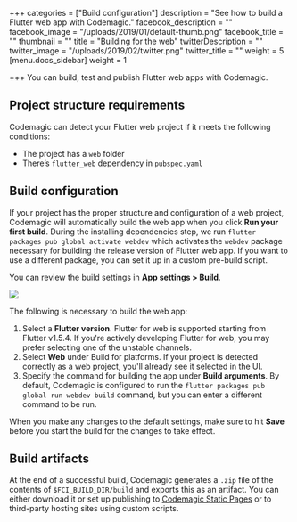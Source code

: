 +++
categories = ["Build configuration"]
description = "See how to build a Flutter web app with Codemagic."
facebook_description = ""
facebook_image = "/uploads/2019/01/default-thumb.png"
facebook_title = ""
thumbnail = ""
title = "Building for the web"
twitterDescription = ""
twitter_image = "/uploads/2019/02/twitter.png"
twitter_title = ""
weight = 5
[menu.docs_sidebar]
weight = 1

+++
You can build, test and publish Flutter web apps with Codemagic.

## Project structure requirements

Codemagic can detect your Flutter web project if it meets the following conditions:

* The project has a `web` folder
* There’s `flutter_web` dependency in `pubspec.yaml`

## Build configuration

If your project has the proper structure and configuration of a web project, Codemagic will automatically build the web app when you click **Run your first build**. During the installing dependencies step, we run `flutter packages pub global activate webdev` which activates the `webdev` package necessary for building the release version of Flutter web app. If you want to use a different package, you can set it up in a custom pre-build script.

You can review the build settings in **App settings > Build**.

![](/uploads/2019/05/build_settings.PNG)

The following is necessary to build the web app:

1. Select a **Flutter version**. Flutter for web is supported starting from Flutter v1.5.4. If you're actively developing Flutter for web, you may prefer selecting one of the unstable channels.
2. Select **Web** under Build for platforms. If your project is detected correctly as a web project, you'll already see it selected in the UI.
3. Specify the command for building the app under **Build arguments**. By default, Codemagic is configured to run the `flutter packages pub global run webdev build` command, but you can enter a different command to be run.

When you make any changes to the default settings, make sure to hit **Save** before you start the build for the changes to take effect.

## Build artifacts

At the end of a successful build, Codemagic generates a `.zip` file of the contents of `$FCI_BUILD_DIR/build` and exports this as an artifact. You can either download it or set up publishing to [Codemagic Static Pages](https://docs.codemagic.io/publishing/publishing-to-codemagic-static-pages/) or to third-party hosting sites using custom scripts.